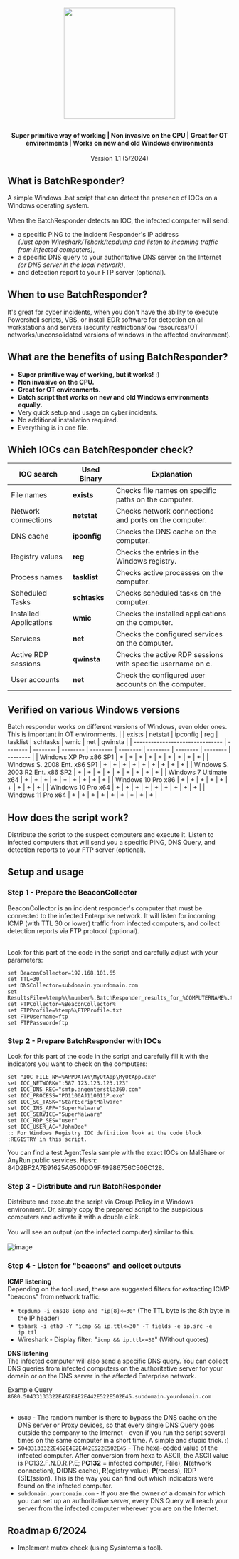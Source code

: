 <h1 align="center">
<p style="text-align: center;"><img src="https://github.com/bojanalikavazovic/BatchResponder/assets/43232741/b93eb0b1-91cb-4a96-ae8c-107f7fd5092a" height=250px width=250px></p>
</h1>
<p align="center"><b>Super primitive way of working | Non invasive on the CPU | Great for OT environments | Works on new and old Windows environments</b><br><br>Version 1.1 (5/2024)</p>

## What is BatchResponder?
A simple Windows .bat script that can detect the presence of IOCs on a Windows operating system.<br>       
When the BatchResponder detects an IOC, the infected computer will send:
- a specific PING to the Incident Responder's IP address <br><i>(Just open Wireshark/Tshark/tcpdump and listen to incoming traffic from infected computers)</i>,
- a specific DNS query to your authoritative DNS server on the Internet <br><i>(or DNS server in the local network)</i>,
- and detection report to your FTP server (optional). 

## When to use BatchResponder?
It's great for cyber incidents, when you don't have the ability to execute Powershell scripts, VBS, or install EDR software for detection on all workstations and servers (security restrictions/low resources/OT networks/unconsolidated versions of windows in the affected environment). 

## What are the benefits of using BatchResponder?
- **Super primitive way of working, but it works!** :)
- **Non invasive on the CPU.**  
- **Great for OT environments.**  
- **Batch script that works on new and old Windows environments equally.**  
- Very quick setup and usage on cyber incidents.  
- No additional installation required.  
- Everything is in one file.  

## Which IOCs can BatchResponder check?  
| **IOC search**            | **Used Binary** | **Explanation**                                              |             
| --------------------------| --------------- | ------------------------------------------------------------ |
| File names                | **exists**      | Checks file names on specific paths on the computer.         |
| Network connections       | **netstat**     | Checks network connections and ports on the computer.        |
| DNS cache                 | **ipconfig**    | Checks the DNS cache on the computer.                        |
| Registry values           | **reg**         | Checks the entries in the Windows registry.                  |
| Process names             | **tasklist**    | Checks active processes on the computer.                     |
| Scheduled Tasks           | **schtasks**    | Checks scheduled tasks on the computer.                      |
| Installed Applications    | **wmic**        | Checks the installed applications on the computer.           |
| Services                  | **net**         | Checks the configured services on the computer.              |
| Active RDP sessions       | **qwinsta**     | Checks the active RDP sessions with specific username on c.  |
| User accounts             | **net**         | Check the configured user accounts on the computer.          |


## Verified on various Windows versions
Batch responder works on different versions of Windows, even older ones. This is important in OT environments.
|                                 | exists   | netstat  | ipconfig | reg      | tasklist | schtasks | wmic     | net      | qwinsta  |
| ------------------------------- | -------- | -------- | -------- | -------- | -------- | -------- | -------- | -------- | -------- |
| Windows XP Pro x86 SP1          |    +     |    +     |    +     |    +     |    +     |    +     |    +     |    +     |    +     |
| Windows S. 2008 Ent. x86 SP1    |    +     |    +     |    +     |    +     |    +     |    +     |    +     |    +     |    +     |
| Windows S. 2003 R2 Ent. x86 SP2 |    +     |    +     |    +     |    +     |    +     |    +     |    +     |    +     |    +     |
| Windows 7 Ultimate x64          |    +     |    +     |    +     |    +     |    +     |    +     |    +     |    +     |    +     |
| Windows 10 Pro x86              |    +     |    +     |    +     |    +     |    +     |    +     |    +     |    +     |    +     |
| Windows 10 Pro x64              |    +     |    +     |    +     |    +     |    +     |    +     |    +     |    +     |    +     |
| Windows 11 Pro x64              |    +     |    +     |    +     |    +     |    +     |    +     |    +     |    +     |    +     |
      
## How does the script work?
Distribute the script to the suspect computers and execute it. Listen to infected computers that will send you a specific PING, DNS Query, and detection reports to your FTP server (optional).    
 
## Setup and usage

### Step 1 - Prepare the BeaconCollector
BeaconCollector is an incident responder's computer that must be connected to the infected Enterprise network. It will listen for incoming ICMP (with TTL 30 or lower) traffic from infected computers, and collect detection reports via FTP protocol (optional).<br><br>

Look for this part of the code in the script and carefully adjust with your parameters:
```
set BeaconCollector=192.168.101.65
set TTL=30
set DNSCollector=subdomain.yourdomain.com
set ResultsFile=%temp%\%number%.BatchResponder_results_for_%COMPUTERNAME%.txt
set FTPCollector=%BeaconCollector%
set FTPProfile=%temp%\FTPProfile.txt
set FTPUsername=ftp
set FTPPassword=ftp
```

### Step 2 - Prepare BatchResponder with IOCs
Look for this part of the code in the script and carefully fill it with the indicators you want to check on the computers:
```
set "IOC_FILE_NM=%APPDATA%\MyOtApp\MyOtApp.exe" 
set IOC_NETWORK=":587 123.123.123.123"
set IOC_DNS_REC="smtp.angenterstla360.com"
set IOC_PROCESS="PO1100AJ110011P.exe"
set IOC_SC_TASK="StartScriptMalware"
set IOC_INS_APP="SuperMalware"
set IOC_SERVICE="SuperMalware"
set IOC_RDP_SES="user"
set IOC_USER_AC="JohnDoe"
:: For Windows Registry IOC definition look at the code block :REGISTRY in this script.
```
You can find a test AgentTesla sample with the exact IOCs on MalShare or AnyRun public services. Hash: 84D2BF2A7B91625A6500DD9F49986756C506C128.

### Step 3 - Distribute and run BatchResponder
Distribute and execute the script via Group Policy in a Windows environment. Or, simply copy the prepared script to the suspicious computers and activate it with a double click.<br><br>
You will see an output (on the infected computer) similar to this.<br><br>
![image](https://github.com/bojanalikavazovic/BatchResponder/assets/43232741/caba468b-0da4-44e3-817f-99440ee9f3b6)


### Step 4 - Listen for "beacons" and collect outputs
**ICMP listening**<br>
Depending on the tool used, these are suggested filters for extracting ICMP "beacons" from network traffic:  
- ```tcpdump -i ens18 icmp and "ip[8]<=30"``` (The TTL byte is the 8th byte in the IP header)
- ```tshark -i eth0 -Y "icmp && ip.ttl<=30" -T fields -e ip.src -e ip.ttl```  
- Wireshark - Display filter: "```icmp && ip.ttl<=30```" (Without quotes)

**DNS listening**<br>
The infected computer will also send a specific DNS query. You can collect DNS queries from infected computers on the authoritative server for your domain or on the DNS server in the affected Enterprise network.<br>

Example Query<br>
```8680.50433133322E462E4E2E442E522E502E45.subdomain.yourdomain.com```
<br><br>
- ```8680``` - The random number is there to bypass the DNS cache on the DNS server or Proxy devices, so that every single DNS Query goes outside the company to the Internet - even if you run the script several times on the same computer in a short time. A simple and stupid trick. :)<br>
- ```50433133322E462E4E2E442E522E502E45``` - The hexa-coded value of the infected computer. After conversion from hexa to ASCII, the ASCII value is PC132.F.N.D.R.P.E; **PC132** = infected computer, **F**(ile), **N**(etwork connection), **D**(DNS cache), **R**(egistry value), **P**(rocess), RDP (S)**E**(ssion). This is the way you can find out which indicators were found on the infected computer.<br>
- ```subdomain.yourdomain.com``` - If you are the owner of a domain for which you can set up an authoritative server, every DNS Query will reach your server from the infected computer wherever you are on the Internet.<br>

## Roadmap 6/2024
- Implement mutex check (using Sysinternals tool).
